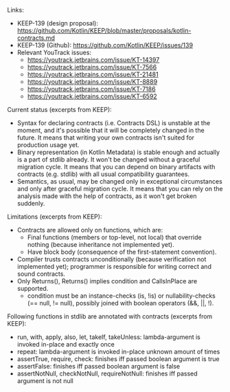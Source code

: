 Links:

- KEEP-139 (design proposal): https://github.com/Kotlin/KEEP/blob/master/proposals/kotlin-contracts.md
- KEEP-139 (Github): https://github.com/Kotlin/KEEP/issues/139
- Relevant YouTrack issues:
    - https://youtrack.jetbrains.com/issue/KT-14397
    - https://youtrack.jetbrains.com/issue/KT-7566
    - https://youtrack.jetbrains.com/issue/KT-21481
    - https://youtrack.jetbrains.com/issue/KT-8889
    - https://youtrack.jetbrains.com/issue/KT-7186
    - https://youtrack.jetbrains.com/issue/KT-6592

Current status (excerpts from KEEP):

- Syntax for declaring contracts (i.e. Contracts DSL) is unstable at the moment, and it's possible that it will be
completely changed in the future. It means that writing your own contracts isn't suited for production usage yet.
- Binary representation (in Kotlin Metadata) is stable enough and actually is a part of stdlib already. It won't be
changed without a graceful migration cycle. It means that you can depend on binary artifacts with contracts (e.g.
stdlib) with all usual compatibility guarantees.
- Semantics, as usual, may be changed only in exceptional circumstances and only after graceful migration cycle. It
means that you can rely on the analysis made with the help of contracts, as it won't get broken suddenly.

Limitations (excerpts from KEEP):

- Contracts are allowed only on functions, which are:
    - Final functions (members or top-level, not local) that override nothing (because inheritance not implemented yet).
    - Have block body (consequence of the first-statement convention).
- Compiler trusts contracts unconditionally (because verification not implemented yet); programmer is responsible for
writing correct and sound contracts.
- Only Returns(), Returns() implies condition and CallsInPlace are supported.
    - condition must be an instance-checks (is, !is) or nullability-checks (== null, != null), possibly joined with
    boolean operators (&&, ||, !).

Following functions in stdlib are annotated with contracts (excerpts from KEEP):

- run, with, apply, also, let, takeIf, takeUnless: lambda-argument is invoked in-place and exactly once
- repeat: lambda-argument is invoked in-place unknown amount of times
- assertTrue, require, check: finishes iff passed boolean argument is true
- assertFalse: finishes iff passed boolean argument is false
- assertNotNull, checkNotNull, requireNotNull: finishes iff passed argument is not null
